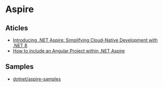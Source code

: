 # Aspire

## Aticles
- [Introducing .NET Aspire: Simplifying Cloud-Native Development with .NET 8](https://devblogs.microsoft.com/dotnet/introducing-dotnet-aspire-simplifying-cloud-native-development-with-dotnet-8/)
- [How to include an Angular Project within .NET Aspire](https://timdeschryver.dev/blog/how-to-include-an-angular-project-within-net-aspire)

## Samples
- [dotnet/aspire-samples](https://github.com/dotnet/aspire-samples)